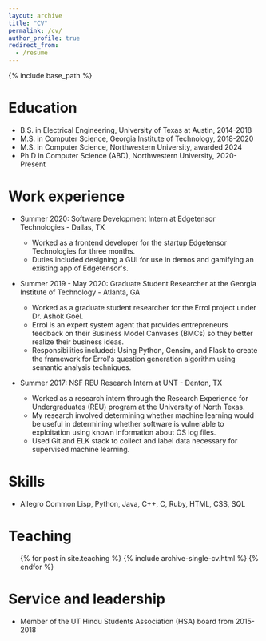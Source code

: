 ```yaml
---
layout: archive
title: "CV"
permalink: /cv/
author_profile: true
redirect_from:
  - /resume
---
```


{% include base_path %}

Education
======
* B.S. in Electrical Engineering, University of Texas at Austin, 2014-2018
* M.S. in Computer Science, Georgia Institute of Technology, 2018-2020
* M.S. in Computer Science, Northwestern University, awarded 2024
* Ph.D in Computer Science (ABD), Northwestern University, 2020-Present

Work experience
======
* Summer 2020: Software Development Intern at Edgetensor Technologies - Dallas, TX
  * Worked as a frontend developer for the startup Edgetensor Technologies for three months.
  * Duties included designing a GUI for use in demos and gamifying an existing app of Edgetensor's.

* Summer 2019 - May 2020: Graduate Student Researcher at the Georgia Institute of Technology - Atlanta, GA
  * Worked as a graduate student researcher for the Errol project under Dr. Ashok Goel.
  * Errol is an expert system agent that provides entrepreneurs feedback on their Business Model Canvases (BMCs) so they better realize their business ideas.
  * Responsibilities included: Using Python, Gensim, and Flask to create the framework for Errol's question generation algorithm using semantic analysis techniques.

* Summer 2017: NSF REU Research Intern at UNT - Denton, TX
  * Worked as a research intern through the Research Experience for Undergraduates (REU) program at the University of North Texas.
  * My research involved determining whether machine learning would be useful in determining whether software is vulnerable to exploitation using known information about OS log files.
  * Used Git and ELK stack to collect and label data necessary for supervised machine learning.

Skills
======
* Allegro Common Lisp, Python, Java, C++, C, Ruby, HTML, CSS, SQL

Teaching
======
  <ul>{% for post in site.teaching %}
    {% include archive-single-cv.html %}
  {% endfor %}</ul>

Service and leadership
======
* Member of the UT Hindu Students Association (HSA) board from 2015-2018
